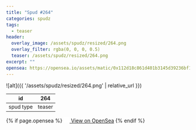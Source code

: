 ```yaml
---
title: "Spud #264"
categories: spudz
tags:
  - teaser
header:
  overlay_image: /assets/spudz/resized/264.png
  overlay_filter: rgba(0, 0, 0, 0.5)
  teaser: /assets/spudz/resized/264.png
excerpt: ""
opensea: https://opensea.io/assets/matic/0x112d18c861d401b3145d39236bf149f01e18beed/264
---
```

![alt]({{ '/assets/spudz/resized/264.png' | relative_url }})

| id | 264 |
|-|-|
| spud type | teaser |

{% if page.opensea %}
<a href="{{page.opensea}}" class="btn btn--info" onclick="window.open(this.href, '_blank'); return false;"><img src="/assets/images/opensea.svg" width="16px"><span>  View on OpenSea</span></a>
{% endif %}
